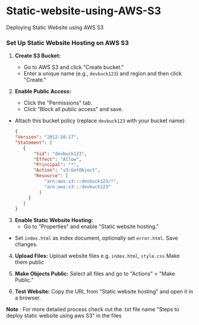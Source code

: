 # Static-website-using-AWS-S3
Deploying Static Website using AWS S3

### Set Up Static Website Hosting on AWS S3

1. **Create S3 Bucket:**
   - Go to AWS S3 and click "Create bucket."
   - Enter a unique name (e.g., `devbuck123`) and region and then click "Create."

2. **Enable Public Access:**
   - Click the "Permissions" tab.
   - Click "Block all public access" and save.
- Attach this bucket policy (replace `devbuck123` with your bucket name):
     ```json
     {
    "Version": "2012-10-17",
    "Statement": [
        {
            "Sid": "devbuck123",
            "Effect": "Allow",
            "Principal": "*",
            "Action": "s3:GetObject",
            "Resource": [
                "arn:aws:s3:::devbuck123/*",
                "arn:aws:s3:::devbuck123"
              ]
          }
        ]
  }


3. **Enable Static Website Hosting:**
   - Go to "Properties" and enable "Static website hosting."
- Set `index.html` as index document, optionally set `error.html`.
  Save changes.

4. **Upload Files:**
  Upload website files e.g. `index.html`, `style.css`
  Make them public

5. **Make Objects Public:**
  Select all files and go to "Actions" > "Make Public."

6. **Test Website:**
  Copy the URL from "Static website hosting" and open it in a browser.

**Note** :  For more detailed process check out the .txt file name "Steps to deploy static website using aws S3" in the files  
